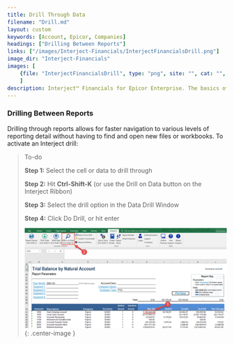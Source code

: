 ```yaml
---
title: Drill Through Data
filename: "Drill.md"
layout: custom
keywords: [Account, Epicor, Companies]
headings: ["Drilling Between Reports"]
links: ["/images/Interject-Financials/InterjectFinancialsDrill.png"]
image_dir: "Interject-Financials"
images: [
	{file: "InterjectFinancialsDrill", type: "png", site: "", cat: "", sub: "", report: "", ribbon: "", config: ""}
	]
description: Interject™ Financials for Epicor Enterprise. The basics of drilling through data to a more detailed report.
---
```


###  Drilling Between Reports
Drilling through reports allows for faster navigation to various levels of reporting detail without having to find and open new files or workbooks. To activate an Interject drill:

>To-do
>
> **Step 1:** Select the cell or data to drill through
>
> **Step 2:** Hit **Ctrl-Shift-K** \(or use the Drill on Data button on the Interject Ribbon\)
>
> **Step 3:** Select the drill option in the Data Drill Window
>
> **Step 4:** Click Do Drill, or hit enter
>
> ![Interject drill steps](/images/Interject-Financials/InterjectFinancialsDrill.png){: .center-image }
>